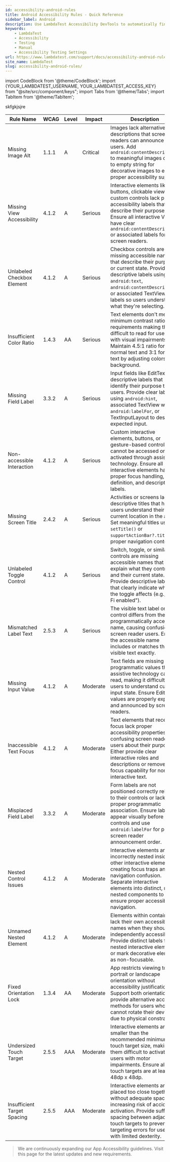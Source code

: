 ```yaml
---
id: accessibility-android-rules
title: Android Accessibility Rules - Quick Reference
sidebar_label: Android
description: Use LambdaTest Accessibility DevTools to automatically find and report accessibility issues as per WCAG guidelines.
keywords:
    - LambdaTest
    - Accessibility
    - Testing
    - Manual
    - Accessibility Testing Settings
url: https://www.lambdatest.com/support/docs/accessibility-android-rules/
site_name: LambdaTest
slug: accessibility-android-rules/
---
```

 
import CodeBlock from '@theme/CodeBlock';
import {YOUR_LAMBDATEST_USERNAME, YOUR_LAMBDATEST_ACCESS_KEY} from "@site/src/component/keys";
import Tabs from '@theme/Tabs';
import TabItem from '@theme/TabItem';

<script type="application/ld+json"
      dangerouslySetInnerHTML={{ __html: JSON.stringify({
       "@context": "https://schema.org",
        "@type": "BreadcrumbList",
        "itemListElement": [{
          "@type": "ListItem",
          "position": 1,
          "name": "Home",
          "item": "https://www.lambdatest.com"
        },{
          "@type": "ListItem",
          "position": 2,
          "name": "Support",
          "item": "https://www.lambdatest.com/support/docs/"
        },{
          "@type": "ListItem",
          "position": 3,
          "name": "Accessibility Android Rules",
          "item": "https://www.lambdatest.com/support/docs/accessibility-android-rules/"
        }]
      })
    }}
></script>

skfgkjsjre

| Rule Name | WCAG | Level | Impact | Description |
|-----------|------|-------|--------|-------------|
| Missing Image Alt | 1.1.1 | A | Critical | Images lack alternative text descriptions that screen readers can announce to users. Add `android:contentDescription` to meaningful images or set to empty string for decorative images to ensure proper accessibility support. |
| Missing View Accessibility | 4.1.2 | A | Serious | Interactive elements like buttons, clickable views, or custom controls lack proper accessibility labels that describe their purpose. Ensure all interactive Views have clear `android:contentDescription` or associated labels for screen readers. |
| Unlabeled Checkbox Element | 4.1.2 | A | Serious | Checkbox controls are missing accessible names that describe their purpose or current state. Provide descriptive labels using `android:text`, `android:contentDescription`, or associated TextView labels so users understand what they're selecting. |
| Insufficient Color Ratio | 1.4.3 | AA | Serious | Text elements don't meet minimum contrast ratio requirements making them difficult to read for users with visual impairments. Maintain 4.5:1 ratio for normal text and 3:1 for large text by adjusting colors or background. |
| Missing Field Label | 3.3.2 | A | Serious | Input fields like EditText lack descriptive labels that identify their purpose to users. Provide clear labels using `android:hint`, associated TextView with `android:labelFor`, or TextInputLayout to describe expected input. |
| Non-accessible Interaction | 4.1.2 | A | Serious | Custom interactive elements, buttons, or gesture-based controls cannot be accessed or activated through assistive technology. Ensure all interactive elements have proper focus handling, role definition, and descriptive labels. |
| Missing Screen Title | 2.4.2 | A | Serious | Activities or screens lack descriptive titles that help users understand their current location in the app. Set meaningful titles using `setTitle()` or `supportActionBar?.title` for proper navigation context. |
| Unlabeled Toggle Control | 4.1.2 | A | Serious | Switch, toggle, or similar controls are missing accessible names that explain what they control and their current state. Provide descriptive labels that clearly indicate what the toggle affects (e.g., "Wi-Fi enabled"). |
| Mismatched Label Text | 2.5.3 | A | Serious | The visible text label on a control differs from the programmatically accessible name, causing confusion for screen reader users. Ensure the accessible name includes or matches the visible text exactly. |
| Missing Input Value | 4.1.2 | A | Moderate | Text fields are missing programmatic values that assistive technology can read, making it difficult for users to understand current input state. Ensure EditText values are properly exposed and announced by screen readers. |
| Inaccessible Text Focus | 4.1.2 | A | Moderate | Text elements that receive focus lack proper accessibility properties, confusing screen reader users about their purpose. Either provide clear interactive roles and descriptions or remove focus capability for non-interactive text. |
| Misplaced Field Label | 3.3.2 | A | Moderate | Form labels are not positioned correctly relative to their controls or lack proper programmatic association. Ensure labels appear visually before controls and use `android:labelFor` for proper screen reader announcement order. |
| Nested Control Issues | 4.1.2 | A | Moderate | Interactive elements are incorrectly nested inside other interactive elements, creating focus traps and navigation confusion. Separate interactive elements into distinct, non-nested components to ensure proper accessibility navigation. |
| Unnamed Nested Element | 4.1.2 | A | Moderate | Elements within containers lack their own accessible names when they should be independently accessible. Provide distinct labels for nested interactive elements or mark decorative elements as non-focusable. |
| Fixed Orientation Lock | 1.3.4 | AA | Moderate | App restricts viewing to only portrait or landscape orientation without accessibility justification. Support both orientations or provide alternative access methods for users who cannot rotate their devices due to physical constraints. |
| Undersized Touch Target | 2.5.5 | AAA | Moderate | Interactive elements are smaller than the recommended minimum touch target size, making them difficult to activate for users with motor impairments. Ensure all touch targets are at least 48dp x 48dp. |
| Insufficient Target Spacing | 2.5.5 | AAA | Moderate | Interactive elements are placed too close together without adequate spacing, increasing risk of accidental activation. Provide sufficient spacing between adjacent touch targets to prevent targeting errors for users with limited dexterity. |


> We are continuously expanding our App Accessibility guidelines. Visit this page for the latest updates and new requirements.
